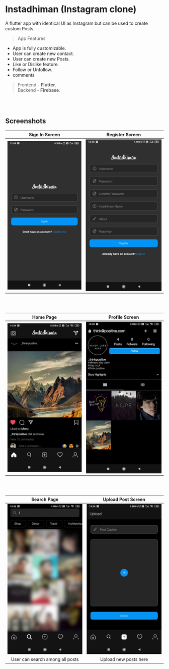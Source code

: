 
# Instadhiman (Instagram clone)

A flutter app with identical UI as Instagram but can be used to create custom Posts.

>App Features
- App is fully customizable.
- User can create new contact.
- User can create new Posts.
- Like or Dislike feature.
- Follow or Unfollow.
- comments

>Frontend - **Flutter**.\
>Backend - **Firebase**.

<br></br>

## Screenshots

| **Sign In Screen** |  **Register Screen** |
| :------: | :----: |
|<img src="assets\Signin.jpg" />|<img src="assets\reg.jpg"/>|

<br></br>

| **Home Page** |  **Profile Screen** |
| :------: | :----: |
|<img src="assets\home.jpg" />|<img src="assets\profile.jpg"/>|

<br></br>

| **Search Page** |  **Upload Post Screen** |
| :------: | :----: |
|<img src="assets\allpost.jpg" />|<img src="assets\upload.jpg"/>|
|User can search among all posts|Upload new posts here|



